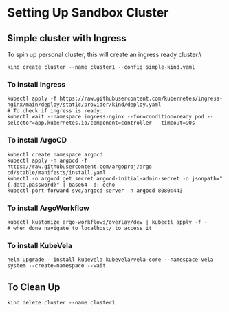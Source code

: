 # Setting Up Sandbox Cluster

## Simple cluster with Ingress

To spin up personal cluster, this will create an ingress ready cluster:\
```
kind create cluster --name cluster1 --config simple-kind.yaml
```

### To install Ingress
```
kubectl apply -f https://raw.githubusercontent.com/kubernetes/ingress-nginx/main/deploy/static/provider/kind/deploy.yaml
# To check if ingress is ready:
kubectl wait --namespace ingress-nginx --for=condition=ready pod --selector=app.kubernetes.io/component=controller --timeout=90s
```

### To install ArgoCD
```
kubectl create namespace argocd
kubectl apply -n argocd -f https://raw.githubusercontent.com/argoproj/argo-cd/stable/manifests/install.yaml
kubectl -n argocd get secret argocd-initial-admin-secret -o jsonpath="{.data.password}" | base64 -d; echo
kubectl port-forward svc/argocd-server -n argocd 8080:443
```

### To install ArgoWorkflow
```
kubectl kustomize argo-workflows/overlay/dev | kubectl apply -f -
# when done navigate to localhost/ to access it
```

### To install KubeVela
```
helm upgrade --install kubevela kubevela/vela-core --namespace vela-system --create-namespace --wait
```

## To Clean Up
```
kind delete cluster --name cluster1
```